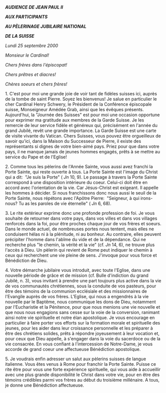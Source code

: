 ***AUDIENCE DE JEAN PAUL II***

***AUX PARTICIPANTS***

***AU PÈLERINAGE JUBILAIRE NATIONAL***

***DE LA SUISSE***

*Lundi 25 septembre 2000*

*Monsieur le Cardinal!*

*Chers frères dans l'épiscopat!*

*Chers prêtres et diacres!*

*Chères soeurs et chers frères!*

1. C'est pour moi une grande joie de voir tant de fidèles suisses ici, auprès de la tombe de saint Pierre. Soyez les bienvenus! Je salue en particulier le cher Cardinal Henry Schwery, le Président de la Conférence épiscopale suisse, Monseigneur Amédée Grab, ainsi que les évêques présents. Aujourd'hui, la "Journée des Suisses" est pour moi une occasion opportune pour exprimer ma gratitude aux membres de la Garde Suisse. Je les remercie de leur service fidèle et généreux qui, précisément en l'année du grand Jubilé, revêt une grande importance. La Garde Suisse est une carte de visite vivante du Vatican. Chers Suisses, vous pouvez être orgueilleux de savoir qu'ici, dans la Maison du Successeur de Pierre, il existe des représentants si dignes de votre bien-aimé pays. Priez pour que dans votre pays, il ne manque jamais de jeunes hommes engagés, prêts à se mettre au service du Pape et de l'Eglise!

2. Comme tous les pèlerins de l'Année Sainte, vous aussi avez franchi la Porte Sainte, qui reste ouverte à tous. La Porte Sainte est l'image du Christ qui a dit:  "Je suis la Porte" ( *Jn* 10, 9). Le passage à travers la Porte Sainte correspond à une disposition intérieure du coeur. Celui-ci doit être en accord avec l'orientation de la vie. Car Jésus-Christ est exigeant. Il appelle les hommes à décider. Si nous franchissons donc nous aussi le seuil de la Porte Sainte, nous répétons avec l'Apôtre Pierre:  "Seigneur, à qui irons-nous? Tu as les paroles de vie éternelle" ( *Jn* 6, 68).

3. Le rite extérieur exprime donc une profonde profession de foi. Je vous souhaite de retourner dans votre pays, dans vos villes et dans vos villages renforcés dans la foi, pour être proches chaque jour de vos frères et soeurs. Dans le monde actuel, de nombreuses portes nous tentent, mais elles ne conduisent hélas ni à la plénitude, ni au bonheur. Au contraire, elles peuvent précipiter l'homme dans l'abîme du vide et de la dépendance. Qui ne recherche plus "le chemin, la vérité et la vie" (cf. *Jn* 14, 6), ne trouve plus l'accès à Dieu. Un pèlerin qui revient de Rome peut indiquer le chemin à ceux qui recherchent une vie pleine de sens. J'invoque pour vous force et Bénédiction de Dieu.

4. Votre démarche jubilaire vous introduit, avec toute l'Eglise, dans une nouvelle période de grâce et de mission (cf. Bulle d'indiction du grand Jubilé, n. 3), vous invitant à prendre une part toujours plus active dans la vie de vos communautés chrétiennes, sous la conduite de vos pasteurs, pour être des témoins de la communion ecclésiale et des missionnaires de l'Evangile auprès de vos frères. L'Eglise, qui nous a engendrés à la vie nouvelle par le Baptême, nous communique les dons de Dieu, notamment par l'Eucharistie et la Pénitence, pour que nous menions une vie nouvelle et que nous nous engagions sans cesse sur la voie de la conversion, ranimant ainsi notre vie spirituelle et notre élan apostolique. Je vous encourage en particulier à faire porter vos efforts sur la formation morale et spirituelle des jeunes, pour les aider dans leur croissance personnelle et les préparer à être des chrétiens solides, prêts à répondre joyeusement à leur vocation et, pour ceux que Dieu appelle, à s'engager dans la voie du sacerdoce ou de la vie consacrée. En vous confiant à l'intercession de Notre-Dame, je vous accorde de grand coeur une affectueuse Bénédiction apostolique.

5. Je voudrais enfin adresser un salut aux pèlerins suisses de langue italienne. Vous êtes venus à Rome pour franchir la Porte Sainte. Puisse ce rite être pour vous une forte expérience spirituelle, qui vous aide à accueillir avec une plus grande disponibilité le Christ dans votre vie, pour en être des témoins crédibles parmi vos frères au début du troisième millénaire. A tous, je donne une Bénédiction affectueuse.